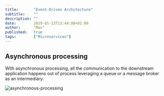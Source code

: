 ```yaml
---
title:       "Event-Driven Architecture"
subtitle:    ""
description: ""
date:        2019-01-13T13:44:00+01:00
author:      "Max"
published:   true
tags:        ["Microservices"]
---
```


## Asynchronous processing

With asynchronous processing, all the communication to the downstream application happens out of process leveraging a queue or a message broker as an intermediary.

![asynchronous-processing](https://user-images.githubusercontent.com/11765228/51085565-a88f8c80-173b-11e9-9bc9-69e262720d09.png)

